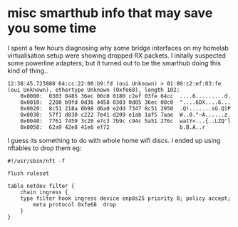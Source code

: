 # misc smarthub info that may save you some time

I spent a few hours diagnosing why some bridge interfaces on my homelab virtualisation setup were showing dropped RX packets. I initally suspected some powerline adapters; but it turned out to be the smarthub doing this kind of thing..

```
12:38:45.723880 64:cc:22:00:b9:fd (oui Unknown) > 01:80:c2:ef:03:fe (oui Unknown), ethertype Unknown (0xfe68), length 102:
	0x0000:  0303 0485 36ec 00c0 0180 c2ef 03fe 64cc  ....6.........d.
	0x0010:  2200 b9fd 0d36 4458 0303 0d85 36ec 00c0  "....6DX....6...
	0x0020:  8c51 218a 0b98 d6a0 e2dd 7347 8c51 2950  .Q!.......sG.Q)P
	0x0030:  57f1 d830 c222 7e41 d209 e1ab 1af5 7aae  W..0."~A......z.
	0x0040:  7761 7459 3c20 e7c3 7b9c c94c 5a51 276c  watY<...{..LZQ'l
	0x0050:  62a9 42e8 41e6 ef72                      b.B.A..r
```

I guess its something to do with whole home wifi discs. I ended up using nftables to drop them eg: 

```
#!/usr/sbin/nft -f

flush ruleset

table netdev filter {
    chain ingress {
    type filter hook ingress device enp0s25 priority 0; policy accept;
        meta protocol 0xfe68  drop
    }
}
```
